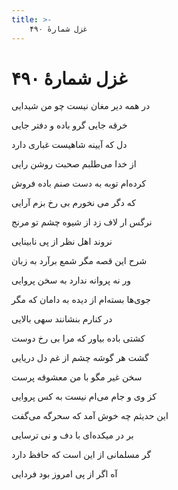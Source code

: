 ```yaml
---
title: >-
    غزل شمارهٔ ۴۹۰
---
```

# غزل شمارهٔ ۴۹۰

<div class="b" id="bn1"><div class="m1"><p>در همه دیر مغان نیست چو من شیدایی</p></div>
<div class="m2"><p>خرقه جایی گرو باده و دفتر جایی</p></div></div>
<div class="b" id="bn2"><div class="m1"><p>دل که آیینه شاهیست غباری دارد</p></div>
<div class="m2"><p>از خدا می‌طلبم صحبت روشن رایی</p></div></div>
<div class="b" id="bn3"><div class="m1"><p>کرده‌ام توبه به دست صنم باده فروش</p></div>
<div class="m2"><p>که دگر می نخورم بی رخ بزم آرایی</p></div></div>
<div class="b" id="bn4"><div class="m1"><p>نرگس ار لاف زد از شیوه چشم تو مرنج</p></div>
<div class="m2"><p>نروند اهل نظر از پی نابینایی</p></div></div>
<div class="b" id="bn5"><div class="m1"><p>شرح این قصه مگر شمع برآرد به زبان</p></div>
<div class="m2"><p>ور نه پروانه ندارد به سخن پروایی</p></div></div>
<div class="b" id="bn6"><div class="m1"><p>جوی‌ها بسته‌ام از دیده به دامان که مگر</p></div>
<div class="m2"><p>در کنارم بنشانند سهی بالایی</p></div></div>
<div class="b" id="bn7"><div class="m1"><p>کشتی باده بیاور که مرا بی رخ دوست</p></div>
<div class="m2"><p>گشت هر گوشه چشم از غم دل دریایی</p></div></div>
<div class="b" id="bn8"><div class="m1"><p>سخن غیر مگو با من معشوقه پرست</p></div>
<div class="m2"><p>کز وی و جام می‌ام نیست به کس پروایی</p></div></div>
<div class="b" id="bn9"><div class="m1"><p>این حدیثم چه خوش آمد که سحرگه می‌گفت</p></div>
<div class="m2"><p>بر در میکده‌ای با دف و نی ترسایی</p></div></div>
<div class="b" id="bn10"><div class="m1"><p>گر مسلمانی از این است که حافظ دارد</p></div>
<div class="m2"><p>آه اگر از پی امروز بود فردایی</p></div></div>
